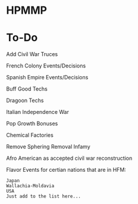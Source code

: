 # HPMMP

# To-Do

Add Civil War Truces

French Colony Events/Decisions

Spanish Empire Events/Decisions

Buff Good Techs

Dragoon Techs

Italian Independence War

Pop Growth Bonuses

Chemical Factories

Remove Sphering Removal Infamy

Afro American as accepted civil war reconstruction

Flavor Events for certian nations that are in HFM:

	Japan
	Wallachia-Moldavia
	USA
	Just add to the list here...
